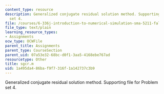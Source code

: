 ```yaml
---
content_type: resource
description: Generalized conjugate residual solution method. Supporting file for Problem
  set 4.
file: /courses/6-336j-introduction-to-numerical-simulation-sma-5211-fall-2003/1a495da486baf9f7316f1a142737c3b9_sgcr.m
file_type: text/plain
learning_resource_types:
- Assignments
ocw_type: OCWFile
parent_title: Assignments
parent_type: CourseSection
parent_uid: 07a53e32-68bc-d0f1-3aa5-4168ebe767ad
resourcetype: Other
title: sgcr.m
uid: 1a495da4-86ba-f9f7-316f-1a142737c3b9
---
```

Generalized conjugate residual solution method. Supporting file for Problem set 4.

